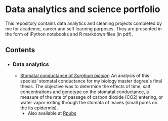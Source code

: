 # Data analytics and science portfolio

This repository contains data analytics and cleaning projects completed by me for academic, career and self learning purposes. They are presented in the form of iPython notebooks and R markdown files (in pdf).

## Contents

- ### Data analytics
   
    - [Stomatal conductance of *Sorghum bicolor*](https://github.com/lezojeda/Data-science-analytics-portfolio/blob/master/gs_markdown.pdf): An analysis of this species' stomatal conductance for my biology master degree's final thesis. The objective was to determine the effects of time, salt concentrations and genotype on the stomatal conductance, a measure of the rate of passage of carbon dioxide (CO2) entering, or water vapor exiting through the stomata of leaves (small pores on the its epidermis). 
         - Also available at [Rpubs](http://rpubs.com/lzeojeda/gs)
